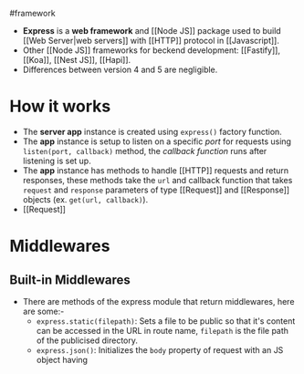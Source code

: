 #framework
- **Express** is a **web framework** and [[Node JS]] package used to build [[Web Server|web servers]] with [[HTTP]] protocol in [[Javascript]].
- Other [[Node JS]] frameworks for beckend development: [[Fastify]], [[Koa]], [[Nest JS]], [[Hapi]].
- Differences between version 4 and 5 are negligible.
# How it works
- The **server app** instance is created using `express()` factory function.
- The **app** instance is setup to listen on a specific *port* for requests using `listen(port, callback)` method, the *callback function* runs after listening is set up.
- The **app** instance has methods to handle [[HTTP]] requests and return responses, these methods take the `url` and callback function that takes `request` and `response` parameters of type [[Request]] and [[Response]] objects (ex. `get(url, callback)`).
- [[Request]] 
# Middlewares
## Built-in Middlewares
- There are methods of the express module that return middlewares, here are some:-
	- `express.static(filepath)`: Sets a file to be public so that it's content can be accessed in the URL in route name, `filepath` is the file path of the publicised directory.
	- `express.json()`: Initializes the `body` property of request with an JS object having 